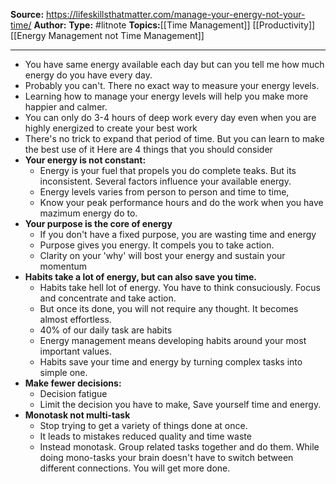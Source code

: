 ---
---
**Source:** https://lifeskillsthatmatter.com/manage-your-energy-not-your-time/
**Author:**
**Type:** #litnote 
**Topics:**[[Time Management]] [[Productivity]] [[Energy Management not Time Management]]

----
- You have same energy available each day but can you tell me how much energy do you have every day.
- Probably you can't. There no exact way to measure your energy levels. 
- Learning how to manage your energy levels will help you make more happier and calmer. 
- You can only do 3-4 hours of deep work every day even when you are highly energized to create your best work
- There's no trick to expand that period of time. But you can learn to make the best use of it
Here are 4 things that  you should consider
- **Your energy is not constant:**
	- Energy is your fuel that propels you do complete teaks. But its inconsistent. Several factors influence your available energy.
	- Energy levels varies from person to person and time to time,
	- Know your peak performance hours and do the work when you have mazimum energy do to.
- **Your purpose is the core of energy**
	- If you don't have a fixed purpose, you are wasting time and energy
	- Purpose gives you energy. It compels you to take action. 
	- Clarity on your 'why' will bost your energy and sustain your momentum 
- **Habits take a lot of energy, but can also save you time.**
	- Habits take hell lot of energy. You have to think consuciously. Focus and concentrate and take action. 
	- But once its done,  you will not require any thought. It becomes almost effortless.
	- 40% of our daily task are habits
	- Energy management means developing habits around your most important values.
	- Habits save your time and energy by turning complex tasks into simple one.
- **Make fewer decisions:**
	- Decision fatigue
	- Limit the decision you have to make, Save yourself time and energy.
- **Monotask not multi-task**
	- Stop trying to get a variety of things done at once. 
	- It leads to mistakes reduced quality and time waste
	- Instead monotask. Group related tasks together and do them. While doing mono-tasks your brain doesn't have to switch between different connections. You will get more done.